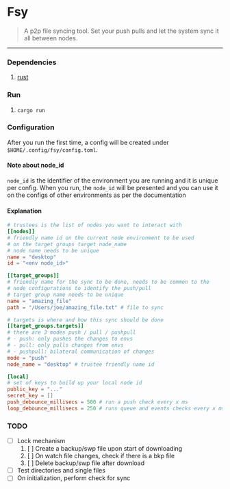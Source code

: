 # Fsy

> A p2p file syncing tool. Set your push pulls and let the system sync it all between nodes.

***

### Dependencies

1. [rust](https://rust-lang.org/tools/install/)

### Run

1. `cargo run`

### Configuration

After you run the first time, a config will be created under `$HOME/.config/fsy/config.toml`.

#### Note about node_id
`node_id` is the identifier of the environment you are running and it is unique per config. When you run, the `node_id` will be presented and you can use it on the configs of other environments as per the documentation

#### Explanation

```toml
# trustees is the list of nodes you want to interact with
[[nodes]]
# friendly name id on the current node environment to be used
# on the target groups target node_name
# node name needs to be unique
name = "desktop"
id = "<env node_id>"

[[target_groups]]
# friendly name for the sync to be done, needs to be common to the 
# node configurations to identify the push/pull
# target group name needs to be unique
name = "amazing_file"
path = "/Users/joe/amazing_file.txt" # file to sync

# targets is where and how this sync should be done
[[target_groups.targets]]
# there are 3 modes push / pull / pushpull
# - push: only pushes the changes to envs
# - pull: only pulls changes from envs
# - pushpull: bilateral communication of changes
mode = "push"
node_name = "desktop" # trustee friendly name id

[local]
# set of keys to build up your local node id
public_key = "..."
secret_key = []
push_debounce_millisecs = 500 # run a push check every x ms
loop_debounce_millisecs = 250 # runs queue and events checks every x ms
```

### TODO
- [ ] Lock mechanism
    1. [ ] Create a backup/swp file upon start of downloading
    2. [ ] On watch file changes, check if there is a bkp file
    3. [ ] Delete backup/swp file after download
- [ ] Test directories and single files
- [ ] On initialization, perform check for sync
